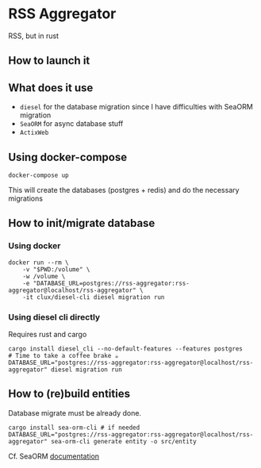 # RSS Aggregator

RSS, but in rust

## How to launch it

## What does it use

* `diesel` for the database migration since I have difficulties with SeaORM migration
* `SeaORM` for async database stuff
* `ActixWeb`

## Using docker-compose

```shell
docker-compose up
```

This will create the databases (postgres + redis) and do the necessary migrations

## How to init/migrate database

### Using docker

```shell
docker run --rm \
    -v "$PWD:/volume" \
    -w /volume \
    -e "DATABASE_URL=postgres://rss-aggregator:rss-aggregator@localhost/rss-aggregator" \
    -it clux/diesel-cli diesel migration run
```

### Using diesel cli directly

Requires rust and cargo 

```shell
cargo install diesel_cli --no-default-features --features postgres
# Time to take a coffee brake ☕
DATABASE_URL="postgres://rss-aggregator:rss-aggregator@localhost/rss-aggregator" diesel migration run
```

## How to (re)build entities

Database migrate must be already done.

```shell
cargo install sea-orm-cli # if needed
DATABASE_URL="postgres://rss-aggregator:rss-aggregator@localhost/rss-aggregator" sea-orm-cli generate entity -o src/entity
```

Cf. SeaORM [documentation](https://www.sea-ql.org/SeaORM/docs/generate-entity/sea-orm-cli)